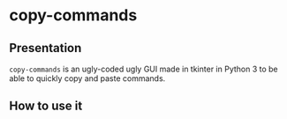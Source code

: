# copy-commands

## Presentation
`copy-commands` is an ugly-coded ugly GUI made in tkinter in Python 3 to be able to quickly copy and paste commands.

## How to use it